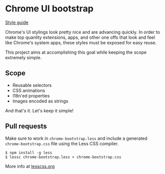 Chrome UI bootstrap
================

[Style guide](http://roykolak.github.com/chrome-bootstrap/)

Chrome's UI stylings look pretty nice and are advancing quickly. In order to make top quanlity extensions, apps, and other one offs that look and feel like Chrome's system apps, these styles must be exposed for easy reuse.

This project aims at accomplishing this goal while keeping the scope extremely simple.

Scope
----------------

* Reusable selectors
* CSS animations
* I18n'ed properties
* Images encoded as strings

And that's it. Let's keep it simple!

Pull requests
----------------

Make sure to work in `chrome-bootstrap.less` and include a generated `chrome-bootstrap.css` file using the Less CSS compiler.

    $ npm install -g less
    $ lessc chrome-bootstrap.less > chrome-bootstrap.css

More info at [lesscss.org](http://lesscss.org/)
